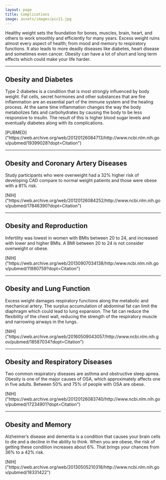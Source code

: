 ```yaml
---
layout: page
title: Complications
image: assets/images/pic11.jpg
---
```


<p>Healthy weight sets the foundation for bones, muscles, brain, heart, and others to work smoothly and efficiently for many years. Excess weight ruins almost every aspect of health; from mood and memory to respiratory functions. It also leads to more deadly diseases like diabetes, heart disease and sometimes even cancer. Obesity can have a lot of short and long term effects which could make your life harder. </p>

<hr class="major" />

<h2>Obesity and Diabetes</h2>
<p>Type 2 diabetes is a condition that is most strongly influenced by body weight.  Fat cells, secret hormones and other substances that are fire inflammation are an essential part of the immune system and the healing process. At the same time inflammation changes the way the body metabolizes fats and carbohydrates by causing the body to be less responsive to insulin. The result of this is higher blood sugar levels and eventually diabetes along with its complications.  </p>[PUBMED]("https://web.archive.org/web/20120126084713/http://www.ncbi.nlm.nih.gov/pubmed/19399028?dopt=Citation")

<hr class="major" />

<h2>Obesity and Coronary Artery Diseases</h2>
<p>Study participants who were overweight had a 32% higher risk of developing CAD compare to normal weight patients and those were obese with a 81% risk. </p>[NIH]("https://web.archive.org/web/20120126084252/http://www.ncbi.nlm.nih.gov/pubmed/17846390?dopt=Citation")

<hr class="major" />

<h2>Obesity and Reproduction</h2>
<p>Infertility was lowest in women with BMIs between 20 to 24, and increased with lower and higher BMIs. A BMI between 20 to 24 is not consider overweight or obese.  </p>[NIH]("https://web.archive.org/web/20130907034138/http:/www.ncbi.nlm.nih.gov/pubmed/11880759?dopt=Citation")

<hr class="major" />

<h2>Obesity and Lung Function</h2>
<p>Excess weight damages respiratory functions along the metabolic and mechanical artery. The surplus accumulation of abdominal fat can limit the diaphragm which could lead to lung expansion. The fat can reduce the flexibility of the chest wall, reducing the strength of the respiratory muscle and narrowing airways in the lungs.  </p>[NIH]("https://web.archive.org/web/20160509043057/http://www.ncbi.nlm.nih.gov/pubmed/18587034?dopt=Citation")

<hr class="major" />

<h2>Obesity and Respiratory Diseases</h2>
<p>Two common respiratory diseases are asthma and obstructive sleep apnea. Obesity is one of the major causes of OSA, which approximately affects one in five adults. Between 50% and 75% of people with OSA are obese.  </p>[NIH]("https://web.archive.org/web/20120126083740/http://www.ncbi.nlm.nih.gov/pubmed/17234901?dopt=Citation")

<hr class="major" />

<h2>Obesity and Memory</h2>
<p>Alzheimer’s disease and dementia is a condition that causes your brain cells to die and a decline in the ability to think. When you are obese, the risk of getting these condition increases about 6%. That brings your chances from 36% to a 42% risk.  </p>[NIH]("https://web.archive.org/web/20130505210318/http://www.ncbi.nlm.nih.gov/pubmed/18331422")